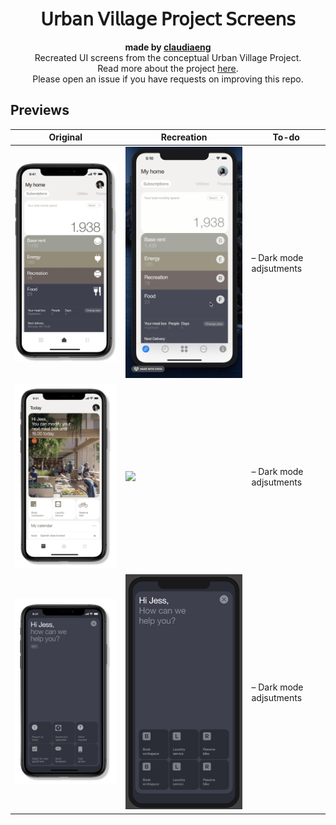 <h1 align="center">𝖴𝗋𝖻𝖺𝗇 𝖵𝗂𝗅𝗅𝖺𝗀𝖾 𝖯𝗋𝗈𝗃𝖾𝖼𝗍 𝖲𝖼𝗋𝖾𝖾𝗇𝗌</h1>
<div align="center"><strong>made by <a href="https://github.com/claudiaeng">claudiaeng</a></strong></div>
<div align="center">Recreated UI screens from the conceptual Urban Village Project.</div>
<div align="center">Read more about the project <a href ="https://www.urbanvillageproject.com">here</a>.</div>
<div align="center">Please open an issue if you have requests on improving this repo.</div>

## Previews

| Original | Recreation | To-do |
|--|--|--|
| ![](/Screenshots/screen1.png) | ![](/Screenshots/screen1.gif) | – Dark mode adjsutments |
| ![](/Screenshots/screen2.png) | ![](/Screenshots/screen2.gif) | – Dark mode adjsutments |
| ![](/Screenshots/screen3.png) | ![](/Screenshots/screen3app.png) | – Dark mode adjsutments |


